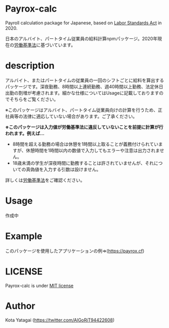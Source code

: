 # **Payrox-calc** #

Payroll calculation package for Japanese, based on [Labor Standards Act](https://elaws.e-gov.go.jp/search/elawsSearch/elaws_search/lsg0500/detail?lawId=322AC0000000049) in 2020.

日本のアルバイト、パートタイム従業員の給料計算npmパッケージ。2020年現在の[労働基準法](https://elaws.e-gov.go.jp/search/elawsSearch/elaws_search/lsg0500/detail?lawId=322AC0000000049)に基づいています。

# **description** #

アルバイト、またはパートタイムの従業員の一回のシフトごとに給料を算出するパッケージです。深夜勤務、8時間以上連続勤務、週40時間以上勤務、法定休日出勤の割増が考慮されます。細かな仕様についてはUsageに記載しておりますのでそちらをご覧ください。

※このパッケージはアルバイト、パートタイム従業員向けの計算を行うため、正社員等の法律に適応していない場合があります。ご了承ください。

**※このパッケージは入力値が労働基準法に違反していないことを前提に計算が行われます。例えば...**

- 8時間を超える勤務の場合は休憩を1時間以上取ることが義務付けられていますが、休憩時間を1時間以内の数値で入力してもエラーや注意は出力されません。
- 18歳未満の学生が深夜時間に勤務することは許されていませんが、それについての真偽値を入力する引数は設けません。

詳しくは[労働基準法](https://elaws.e-gov.go.jp/search/elawsSearch/elaws_search/lsg0500/detail?lawId=322AC0000000049)をご確認ください。

# **Usage** #

作成中

# **Example** #

このパッケージを使用したアプリケーションの例=>(https://payrox.cf)

# **LICENSE** #

Payrox-calc is under [MIT license](https://opensource.org/licenses/mit-license.php)

# **Author** #
Kota Yatagai (https://twitter.com/AlGoRiT94422608)

